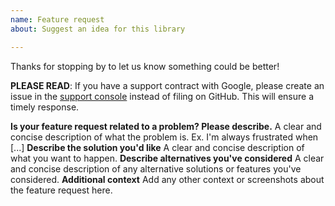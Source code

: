```yaml
---
name: Feature request
about: Suggest an idea for this library

---
```


Thanks for stopping by to let us know something could be better!

**PLEASE READ**: If you have a support contract with Google, please create an issue in the [support console](https://cloud.google.com/support/) instead of filing on GitHub. This will ensure a timely response.

 **Is your feature request related to a problem? Please describe.**
A clear and concise description of what the problem is. Ex. I'm always frustrated when [...]
 **Describe the solution you'd like**
A clear and concise description of what you want to happen.
 **Describe alternatives you've considered**
A clear and concise description of any alternative solutions or features you've considered.
 **Additional context**
Add any other context or screenshots about the feature request here.
